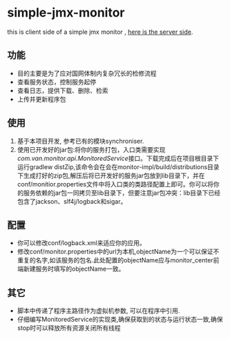 # simple-jmx-monitor
this is client side of a simple jmx monitor , [here is the server side](https://github.com/mewushuang/monitor-center).

## 功能
* 目的主要是为了应对国网体制内复杂冗长的检修流程
* 查看服务状态，控制服务起停
* 查看日志，提供下载、删除、检索
* 上传并更新程序包

## 使用
1. 基于本项目开发, 参考已有的模块synchroniser.
2. 使用已开发好的jar包:将你的服务打包，入口类需要实现*com.van.monitor.api.MonitoredService*接口。下载完成后在项目根目录下运行gradlew distZip,该命令会在会在monitor-impl/build/distributions目录下生成打好的zip包,解压后将已开发好的服务jar包放到lib目录下，并在conf/monitior.properties文件中将入口类的类路径配置上即可。你可以将你的服务依赖的jar包一同拷贝至lib目录下，但要注意jar包冲突：lib目录下已经包含了jackson、slf4j/logback和sigar。

## 配置
* 你可以修改conf/logback.xml来适应你的应用。
* 修改conf/monitor.properties中的url为本机,objectName为一个可以保证不重复的名字,如该服务的包名.此处配置的objectName应与monitor_center前端新建服务时填写的objectName一致。

## 其它
* 脚本中传递了程序主路径作为虚拟机参数, 可以在程序中引用.
* 仔细编写MonitoredService的实现类,确保获取到的状态与运行状态一致,确保stop时可以释放所有资源关闭所有线程
